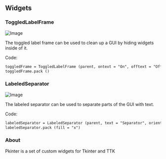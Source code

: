 ## Widgets

### ToggledLabelFrame

![Image](http://i.imgur.com/QtLlBZf.png)

The toggled label frame can be used to clean up a GUI by hiding widgets inside of it.

Code:

```markdown
toggledFrame = ToggledLabelFrame (parent, ontext = "On", offtext = "Off", defaultstate = False)
toggledFrame.pack ()
```

### LabeledSeparator

![Image](http://i.imgur.com/4oXN6WN.png)

The labeled separator can be used to separate parts of the GUI with text.

Code:

```markdown
labeledSeparator = LabeledSeparator (parent, text = "Separator", orient = "horizontal", textalign = "", padding = 5)
labeledSeparator.pack (fill = "x")
```

### About
Pkinter is a set of custom widgets for Tkinter and TTK
